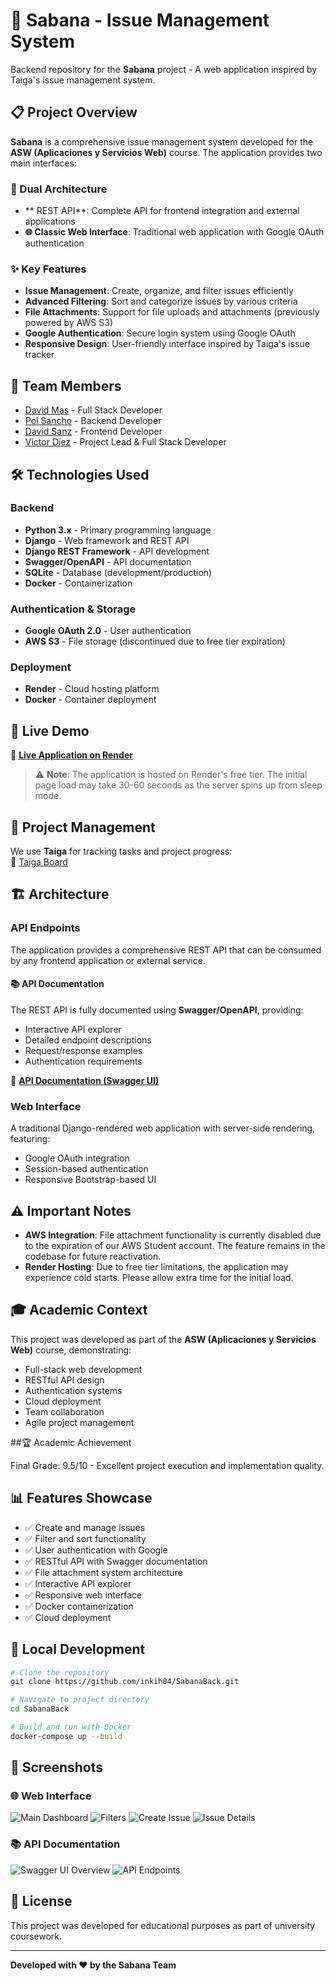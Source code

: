 # 🌾 Sabana - Issue Management System

Backend repository for the **Sabana** project - A web application inspired by Taiga's issue management system.

## 📋 Project Overview

**Sabana** is a comprehensive issue management system developed for the **ASW (Aplicaciones y Servicios Web)** course. The application provides two main interfaces:

### 🔧 Dual Architecture
- ** REST API**: Complete API for frontend integration and external applications
- **🌐 Classic Web Interface**: Traditional web application with Google OAuth authentication

### ✨ Key Features
- **Issue Management**: Create, organize, and filter issues efficiently
- **Advanced Filtering**: Sort and categorize issues by various criteria
- **File Attachments**: Support for file uploads and attachments (previously powered by AWS S3)
- **Google Authentication**: Secure login system using Google OAuth
- **Responsive Design**: User-friendly interface inspired by Taiga's issue tracker

## 👥 Team Members
- [David Mas](https://github.com/PatoPro121) - Full Stack Developer
- [Pol Sancho](https://github.com/PolSB968) - Backend Developer
- [David Sanz](https://github.com/DavidSanzMartinez) - Frontend Developer
- [Víctor Díez](https://github.com/inkih04) - Project Lead & Full Stack Developer

## 🛠️ Technologies Used

### Backend
- **Python 3.x** - Primary programming language
- **Django** - Web framework and REST API
- **Django REST Framework** - API development
- **Swagger/OpenAPI** - API documentation
- **SQLite** - Database (development/production)
- **Docker** - Containerization

### Authentication & Storage
- **Google OAuth 2.0** - User authentication
- **AWS S3** - File storage (discontinued due to free tier expiration)

### Deployment
- **Render** - Cloud hosting platform
- **Docker** - Container deployment

## 🚀 Live Demo

🔗 **[Live Application on Render](https://it22d-backend.onrender.com/)**

> ⚠️ **Note**: The application is hosted on Render's free tier. The initial page load may take 30-60 seconds as the server spins up from sleep mode.

## 📌 Project Management

We use **Taiga** for tracking tasks and project progress:  
🔗 [Taiga Board](https://tree.taiga.io/project/victordiez-it22dasw/taskboard/sprint-1-22919)

## 🏗️ Architecture

### API Endpoints
The application provides a comprehensive REST API that can be consumed by any frontend application or external service.

#### 📚 API Documentation
The REST API is fully documented using **Swagger/OpenAPI**, providing:
- Interactive API explorer
- Detailed endpoint descriptions
- Request/response examples
- Authentication requirements

🔗 **[API Documentation (Swagger UI)](https://it22d-backend.onrender.com/swagger/)**

### Web Interface
A traditional Django-rendered web application with server-side rendering, featuring:
- Google OAuth integration
- Session-based authentication
- Responsive Bootstrap-based UI

## ⚠️ Important Notes

- **AWS Integration**: File attachment functionality is currently disabled due to the expiration of our AWS Student account. The feature remains in the codebase for future reactivation.
- **Render Hosting**: Due to free tier limitations, the application may experience cold starts. Please allow extra time for the initial load.

## 🎓 Academic Context

This project was developed as part of the **ASW (Aplicaciones y Servicios Web)** course, demonstrating:
- Full-stack web development
- RESTful API design
- Authentication systems
- Cloud deployment
- Team collaboration
- Agile project management

##🏆 Academic Achievement

Final Grade: 9.5/10 - Excellent project execution and implementation quality.

## 📊 Features Showcase

- ✅ Create and manage issues
- ✅ Filter and sort functionality  
- ✅ User authentication with Google
- ✅ RESTful API with Swagger documentation
- ✅ File attachment system architecture
- ✅ Interactive API explorer
- ✅ Responsive web interface
- ✅ Docker containerization
- ✅ Cloud deployment

## 🔧 Local Development

```bash
# Clone the repository
git clone https://github.com/inkih04/SabanaBack.git

# Navigate to project directory
cd SabanaBack

# Build and run with Docker
docker-compose up --build
```

## 📸 Screenshots

### 🌐 Web Interface
![Main Dashboard](https://github.com/inkih04/SabanaBack/blob/main/images/Issues.png)
![Filters](https://github.com/inkih04/SabanaBack/blob/main/images/filters.png)
![Create Issue](https://github.com/inkih04/SabanaBack/blob/main/images/create.png)
![Issue Details](https://github.com/inkih04/SabanaBack/blob/main/images/issue.png) 



### 📚 API Documentation

 ![Swagger UI Overview](https://github.com/inkih04/SabanaBack/blob/main/images/API.png) 
![API Endpoints](https://github.com/inkih04/SabanaBack/blob/main/images/API2.png) 




## 📝 License

This project was developed for educational purposes as part of university coursework.

---

**Developed with ❤️ by the Sabana Team**
